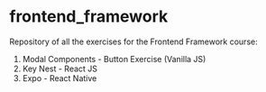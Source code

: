 # frontend_framework
Repository of all the exercises for the Frontend Framework course:

1. Modal Components - Button Exercise (Vanilla JS)
2. Key Nest - React JS
3. Expo - React Native
